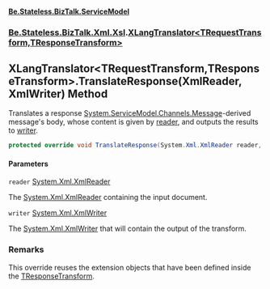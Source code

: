 #### [Be.Stateless.BizTalk.ServiceModel](README.md 'README')
### [Be.Stateless.BizTalk.Xml.Xsl](Be.Stateless.BizTalk.Xml.Xsl.md 'Be.Stateless.BizTalk.Xml.Xsl').[XLangTranslator&lt;TRequestTransform,TResponseTransform&gt;](XLangTranslator_TRequestTransform,TResponseTransform_.md 'Be.Stateless.BizTalk.Xml.Xsl.XLangTranslator<TRequestTransform,TResponseTransform>')

## XLangTranslator<TRequestTransform,TResponseTransform>.TranslateResponse(XmlReader, XmlWriter) Method

Translates a response [System.ServiceModel.Channels.Message](https://docs.microsoft.com/en-us/dotnet/api/System.ServiceModel.Channels.Message 'System.ServiceModel.Channels.Message')-derived message's body, whose content is
given by [reader](XLangTranslator_TRequestTransform,TResponseTransform_.TranslateResponse(XmlReader,XmlWriter).md#Be.Stateless.BizTalk.Xml.Xsl.XLangTranslator_TRequestTransform,TResponseTransform_.TranslateResponse(System.Xml.XmlReader,System.Xml.XmlWriter).reader 'Be.Stateless.BizTalk.Xml.Xsl.XLangTranslator<TRequestTransform,TResponseTransform>.TranslateResponse(System.Xml.XmlReader, System.Xml.XmlWriter).reader'), and outputs the results to [writer](XLangTranslator_TRequestTransform,TResponseTransform_.TranslateResponse(XmlReader,XmlWriter).md#Be.Stateless.BizTalk.Xml.Xsl.XLangTranslator_TRequestTransform,TResponseTransform_.TranslateResponse(System.Xml.XmlReader,System.Xml.XmlWriter).writer 'Be.Stateless.BizTalk.Xml.Xsl.XLangTranslator<TRequestTransform,TResponseTransform>.TranslateResponse(System.Xml.XmlReader, System.Xml.XmlWriter).writer').

```csharp
protected override void TranslateResponse(System.Xml.XmlReader reader, System.Xml.XmlWriter writer);
```
#### Parameters

<a name='Be.Stateless.BizTalk.Xml.Xsl.XLangTranslator_TRequestTransform,TResponseTransform_.TranslateResponse(System.Xml.XmlReader,System.Xml.XmlWriter).reader'></a>

`reader` [System.Xml.XmlReader](https://docs.microsoft.com/en-us/dotnet/api/System.Xml.XmlReader 'System.Xml.XmlReader')

The [System.Xml.XmlReader](https://docs.microsoft.com/en-us/dotnet/api/System.Xml.XmlReader 'System.Xml.XmlReader') containing the input document.

<a name='Be.Stateless.BizTalk.Xml.Xsl.XLangTranslator_TRequestTransform,TResponseTransform_.TranslateResponse(System.Xml.XmlReader,System.Xml.XmlWriter).writer'></a>

`writer` [System.Xml.XmlWriter](https://docs.microsoft.com/en-us/dotnet/api/System.Xml.XmlWriter 'System.Xml.XmlWriter')

The [System.Xml.XmlWriter](https://docs.microsoft.com/en-us/dotnet/api/System.Xml.XmlWriter 'System.Xml.XmlWriter') that will contain the output of the transform.

### Remarks
This override reuses the extension objects that have been defined inside the [TResponseTransform](XLangTranslator_TRequestTransform,TResponseTransform_.md#Be.Stateless.BizTalk.Xml.Xsl.XLangTranslator_TRequestTransform,TResponseTransform_.TResponseTransform 'Be.Stateless.BizTalk.Xml.Xsl.XLangTranslator<TRequestTransform,TResponseTransform>.TResponseTransform').